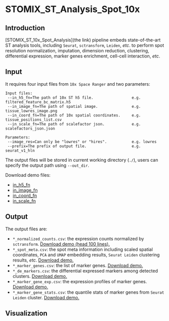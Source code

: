 # STOMIX_ST_Analysis_Spot_10x
## Introduction


[STOMIX_ST_10x_Spot_Analysis](the link) pipeline embeds state-of-the-art ST analysis tools, including `Seurat`, `sctransform`, `Leiden`, *etc*. to perform spot resolution normalization, imputation, dimension reduction, clustering, differential expression, marker genes enrichment, cell-cell interaction, *etc*.  


## Input

It requires four input files from `10x Space Ranger` and two parameters:

```
Input files:
 --in_h5_fn=The path of 10x ST h5 file.                 e.g. filtered_feature_bc_matrix.h5
 --in_image_fn=The path of spatial image.               e.g. tissue_lowres_image.png
 --in_coord_fn=The path of 10x spatial coordinates.     e.g. tissue_positions_list.csv
 --in_scale_fn=The path of scalefactor json.            e.g. scalefactors_json.json

Parameters:
 --image_res=Can only be "lowres" or "hires".           e.g. lowres
 --prefix=The prefix of output file.                    e.g. seurat_v1_hln

```

The output files will be stored in current working directory (`./`), users can specify the output path using `--out_dir`.

Download demo files:
- [in_h5_fn](https://raw.githubusercontent.com/deepomicslab/STOMIX/main/demo_data/10xDemoMK_mouse-kidney-section-coronal-1-standard-1-1-0_section1_slice1_filtered_feature_bc_matrix.h5)
- [in_image_fn](https://raw.githubusercontent.com/deepomicslab/STOMIX/main/demo_data/10xDemoMK_mouse-kidney-section-coronal-1-standard-1-1-0_section1_slice1_tissue_lowres_image.png)
- [in_coord_fn](https://raw.githubusercontent.com/deepomicslab/STOMIX/main/demo_data/10xDemoMK_mouse-kidney-section-coronal-1-standard-1-1-0_section1_slice1_tissue_positions_list.csv)
- [in_scale_fn](https://raw.githubusercontent.com/deepomicslab/STOMIX/main/demo_data/10xDemoMK_mouse-kidney-section-coronal-1-standard-1-1-0_section1_slice1_scalefactors_json.json)

## Output

The output files are:
- `*_normalized_counts.csv`: the expression counts normalized by `sctransform`. [Download demo (head 100 lines).](https://raw.githubusercontent.com/deepomicslab/STOMIX/main/demo_data/10xDemoMK_mouse-kidney-section-coronal-1-standard-1-1-0_section1_slice1_normalized_counts_head100.csv)
- `*_spot_meta.csv`: the spot meta information including scaled spatial coordinates, `PCA` and `UMAP` embedding results, `Seurat Leiden` clustering results, *etc*. [Download demo.](https://raw.githubusercontent.com/deepomicslab/STOMIX/main/demo_data/10xDemoMK_mouse-kidney-section-coronal-1-standard-1-1-0_section1_slice1_spot_meta.csv)
- `*_marker_genes.csv`: the list of marker genes. [Download demo.](https://raw.githubusercontent.com/deepomicslab/STOMIX/main/demo_data/10xDemoMK_mouse-kidney-section-coronal-1-standard-1-1-0_section1_slice1_marker_genes.csv)
- `*_de_markers.csv`: the differential expressed markers among detected clusters. [Download demo.](https://raw.githubusercontent.com/deepomicslab/STOMIX/main/demo_data/10xDemoMK_mouse-kidney-section-coronal-1-standard-1-1-0_section1_slice1_de_markers.csv)
- `*_marker_gene_exp.csv`: the expression profiles of marker genes. [Download demo.](https://raw.githubusercontent.com/deepomicslab/STOMIX/main/demo_data/10xDemoMK_mouse-kidney-section-coronal-1-standard-1-1-0_section1_slice1_marker_gene_exp.csv)
- `*_marker_gene_stats.csv`: the quantile stats of marker genes from `Seurat Leiden` cluster. [Download demo.](https://raw.githubusercontent.com/deepomicslab/STOMIX/main/demo_data/10xDemoMK_mouse-kidney-section-coronal-1-standard-1-1-0_section1_slice1_marker_gene_stat.csv)

  
## Visualization



